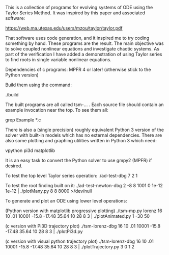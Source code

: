 
This is a collection of programs for evolving systems of ODE using the Taylor Series Method.  It was inspired by this paper and associated software:

https://web.ma.utexas.edu/users/mzou/taylor/taylor.pdf

That software uses code generation, and it inspired me to try coding something by hand.  These programs are the result.  The main objective was to solve coupled nonlinear equations and investigate chaotic systems.  As part of the verification I have added a demonstration of using Taylor series to find roots in single variable nonlinear equations.

Dependencies of c programs:
MPFR 4 or later! (otherwise stick to the Python version)

Build them using the command:

./build

The built programs are all called tsm-<NAME>... .  Each source file should contain an example invocation near the top.  To see them all:

grep Example *.c

There is also a (single precision) roughly equivalent Python 3 version of the solver with built-in models which has no external dependencies.  There are also some plotting and graphing utilities written in Python 3 which need:

vpython
pi3d
matplotlib

It is an easy task to convert the Python solver to use gmpy2 (MPFR) if desired.

To test the top level Taylor series operation:
./ad-test-dbg 7 2 1

To test the root finding built on it:
./ad-test-newton-dbg 2 -8 8 1001 0 1e-12 1e-12 | ./plotMany.py 8 8 8000 >/dev/null

To generate and plot an ODE using lower level operations:

(Python version with matplotlib progressive plotting)
./tsm-mp.py lorenz 16 10 .01 10001 -15.8 -17.48 35.64 10 28 8 3 | ./plotAnimated.py 1 -30 50

(c version with Pi3D trajectory plot)
./tsm-lorenz-dbg 16 10 .01 10001 -15.8 -17.48 35.64 10 28 8 3 | ./plotPi3d.py

(c version with visual python trajectory plot)
./tsm-lorenz-dbg 16 10 .01 10001 -15.8 -17.48 35.64 10 28 8 3 | ./plotTrajectory.py 3 0 1 2

